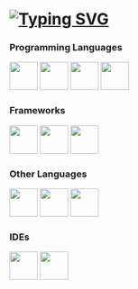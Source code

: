 # [![Typing SVG](https://readme-typing-svg.demolab.com/?lines=Antonio+Santese;Software+Developer)](https://git.io/typing-svg)

<!--
Typing Svg: https://github.com/DenverCoder1/readme-typing-svg
-->

### Programming Languages
<div>
  <img src="https://upload.wikimedia.org/wikipedia/commons/1/18/C_Programming_Language.svg" width=50px height=50px style="display: inline-block">
  <img src="https://upload.wikimedia.org/wikipedia/commons/0/0d/C_Sharp_wordmark.svg" width=50px height=50px style="display: inline-block">
  <img src="https://upload.wikimedia.org/wikipedia/commons/6/6a/JavaScript-logo.png" width=50px height=50px style="display: inline-block">
  <img src="https://upload.wikimedia.org/wikipedia/commons/f/f5/Typescript.svg" width=50px height=50px style="display: inline-block">
</div>

### Frameworks
<div>
  <img src="https://upload.wikimedia.org/wikipedia/commons/c/c4/Unity_2021.svg" width=50px height=50px style="display: inline-block">
  <img src="https://upload.wikimedia.org/wikipedia/commons/c/cf/Angular_full_color_logo.svg" width=50px height=50px style="display: inline-block">
  <img src="https://upload.wikimedia.org/wikipedia/commons/d/d1/Ionic_Logo.svg" width=50px height=50px style="display: inline-block">
</div>

### Other Languages
<div>
  <img src="https://upload.wikimedia.org/wikipedia/commons/6/61/HTML5_logo_and_wordmark.svg" width=50px height=50px style="display: inline-block">
  <img src="https://upload.wikimedia.org/wikipedia/commons/d/d5/CSS3_logo_and_wordmark.svg" width=50px height=50px style="display: inline-block">
  <img src="https://upload.wikimedia.org/wikipedia/commons/d/d1/Ionic_Logo.svg" width=50px height=50px style="display: inline-block">
</div>

### IDEs
<div>
  <img src="https://upload.wikimedia.org/wikipedia/commons/9/9a/Visual_Studio_Code_1.35_icon.svg" width=50px height=50px style="display: inline-block">
  <img src="https://upload.wikimedia.org/wikipedia/commons/c/cd/PlatformIO_logo.svg" width=50px height=50px style="display: inline-block">
</div>



